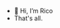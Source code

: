 - 👋 Hi, I’m Rico
- That's all.

<!---
R-ico/R-ico is a ✨ special ✨ repository because its `README.md` (this file) appears on your GitHub profile.
You can click the Preview link to take a look at your changes.
--->
